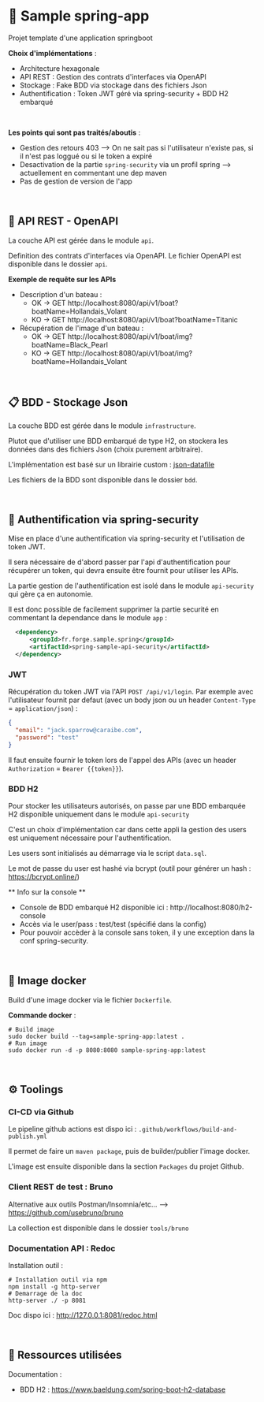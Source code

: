 # :rocket: Sample spring-app

Projet template d'une application springboot 

**Choix d'implémentations** : 
- Architecture hexagonale
- API REST : Gestion des contrats d'interfaces via OpenAPI
- Stockage : Fake BDD via stockage dans des fichiers Json
- Authentification : Token JWT géré via spring-security + BDD H2 embarqué

<br/>

**Les points qui sont pas traités/aboutis** :
- Gestion des retours 403 --> On ne sait pas si l'utilisateur n'existe pas, si il n'est pas loggué ou si le token a expiré
- Desactivation de la partie `spring-security` via un profil spring --> actuellement en commentant une dep maven
- Pas de gestion de version de l'app


<br/>

## :squid: API REST - OpenAPI

La couche API est gérée dans le module `api`.

Definition des contrats d'interfaces via OpenAPI. Le fichier OpenAPI est disponible dans le dossier `api`.

**Exemple de requête sur les APIs**
- Description d'un bateau :
    - OK -> GET http://localhost:8080/api/v1/boat?boatName=Hollandais_Volant
    - KO -> GET http://localhost:8080/api/v1/boat?boatName=Titanic
- Récupération de l'image d'un bateau :
    - OK -> GET http://localhost:8080/api/v1/boat/img?boatName=Black_Pearl
    - KO -> GET http://localhost:8080/api/v1/boat/img?boatName=Hollandais_Volant



<br/>

## :clipboard: BDD - Stockage Json

La couche BDD est gérée dans le module `infrastructure`.

Plutot que d'utiliser une BDD embarqué de type H2, on stockera les données dans des fichiers Json (choix purement arbitraire).

L'implémentation est basé sur un librairie custom : [json-datafile](https://github.com/Eybon/json-datafile)

Les fichiers de la BDD sont disponible dans le dossier `bdd`.



<br/>

## :key: Authentification via spring-security

Mise en place d'une authentification via spring-security et l'utilisation de token JWT.

Il sera nécessaire de d'abord passer par l'api d'authentification pour récupérer un token, qui devra ensuite être fournit pour utiliser les APIs.

La partie gestion de l'authentification est isolé dans le module `api-security` qui gère ça en autonomie.

Il est donc possible de facilement supprimer la partie securité en commentant la dependance dans le module `app` :
```xml
  <dependency>
      <groupId>fr.forge.sample.spring</groupId>
      <artifactId>spring-sample-api-security</artifactId>
  </dependency>
```

### JWT

Récupération du token JWT via l'API `POST /api/v1/login`. 
Par exemple avec l'utilisateur fournit par defaut (avec un body json ou un header `Content-Type` = `application/json`) :
```json
{
  "email": "jack.sparrow@caraibe.com",
  "password": "test"
}
```

Il faut ensuite fournir le token lors de l'appel des APIs (avec un header `Authorization` = `Bearer {{token}}`).

### BDD H2

Pour stocker les utilisateurs autorisés, on passe par une BDD embarquée H2 disponible uniquement dans le module `api-security`

C'est un choix d'implémentation car dans cette appli la gestion des users est uniquement nécessaire pour l'authentification.

Les users sont initialisés au démarrage via le script `data.sql`.

Le mot de passe du user est hashé via bcrypt (outil pour générer un hash : https://bcrypt.online/)

** Info sur la console **
- Console de BDD embarqué H2 disponible ici : http://localhost:8080/h2-console
- Accès via le user/pass : test/test (spécifié dans la config)
- Pour pouvoir accèder à la console sans token, il y une exception dans la conf spring-security.



<br/>

## :whale: Image docker

Build d'une image docker via le fichier `Dockerfile`.

**Commande docker** :

```shell
# Build image
sudo docker build --tag=sample-spring-app:latest .
# Run image
sudo docker run -d -p 8080:8080 sample-spring-app:latest
```


<br/>

## :gear: Toolings

### CI-CD via Github

Le pipeline github actions est dispo ici : `.github/workflows/build-and-publish.yml`

Il permet de faire un `maven package`, puis de builder/publier l'image docker.

L'image est ensuite disponible dans la section `Packages` du projet Github.


### Client REST de test : Bruno

Alternative aux outils Postman/Insomnia/etc... --> https://github.com/usebruno/bruno

La collection est disponible dans le dossier `tools/bruno`


### Documentation API : Redoc

Installation outil : 
```shell
# Installation outil via npm
npm install -g http-server
# Demarrage de la doc
http-server ./ -p 8081
```

Doc dispo ici : http://127.0.0.1:8081/redoc.html



<br/>

## :scroll: Ressources utilisées

Documentation : 
- BDD H2 : https://www.baeldung.com/spring-boot-h2-database